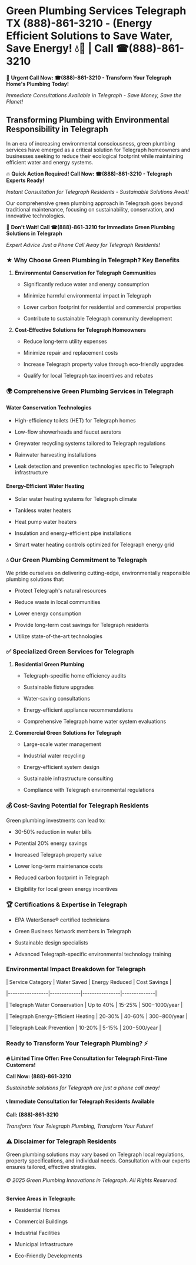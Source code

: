 # Green Plumbing Services Telegraph TX (888)-861-3210 - (Energy Efficient Solutions to Save Water, Save Energy! 💧🌿 | Call ☎(888)-861-3210

🚨 **Urgent Call Now: ☎(888)-861-3210 - Transform Your Telegraph Home's Plumbing Today!**
*Immediate Consultations Available in Telegraph - Save Money, Save the Planet!*

## Transforming Plumbing with Environmental Responsibility in Telegraph

In an era of increasing environmental consciousness, green plumbing services have emerged as a critical solution for Telegraph homeowners and businesses seeking to reduce their ecological footprint while maintaining efficient water and energy systems. 

🔥 **Quick Action Required! Call Now: ☎(888)-861-3210 - Telegraph Experts Ready!**
*Instant Consultation for Telegraph Residents - Sustainable Solutions Await!*

Our comprehensive green plumbing approach in Telegraph goes beyond traditional maintenance, focusing on sustainability, conservation, and innovative technologies.

🚨 **Don't Wait! Call ☎(888)-861-3210 for Immediate Green Plumbing Solutions in Telegraph**
*Expert Advice Just a Phone Call Away for Telegraph Residents!*

### ★ Why Choose Green Plumbing in Telegraph? Key Benefits

1. **Environmental Conservation for Telegraph Communities** 
   - Significantly reduce water and energy consumption
   - Minimize harmful environmental impact in Telegraph
   - Lower carbon footprint for residential and commercial properties
   - Contribute to sustainable Telegraph community development

2. **Cost-Effective Solutions for Telegraph Homeowners** 
   - Reduce long-term utility expenses
   - Minimize repair and replacement costs
   - Increase Telegraph property value through eco-friendly upgrades
   - Qualify for local Telegraph tax incentives and rebates

### 🌍 Comprehensive Green Plumbing Services in Telegraph

#### Water Conservation Technologies
- High-efficiency toilets (HET) for Telegraph homes
- Low-flow showerheads and faucet aerators
- Greywater recycling systems tailored to Telegraph regulations
- Rainwater harvesting installations
- Leak detection and prevention technologies specific to Telegraph infrastructure

#### Energy-Efficient Water Heating
- Solar water heating systems for Telegraph climate
- Tankless water heaters
- Heat pump water heaters
- Insulation and energy-efficient pipe installations
- Smart water heating controls optimized for Telegraph energy grid

### 💧 Our Green Plumbing Commitment to Telegraph

We pride ourselves on delivering cutting-edge, environmentally responsible plumbing solutions that:
- Protect Telegraph's natural resources
- Reduce waste in local communities
- Lower energy consumption
- Provide long-term cost savings for Telegraph residents
- Utilize state-of-the-art technologies

### ✅ Specialized Green Services for Telegraph

1. **Residential Green Plumbing**
   - Telegraph-specific home efficiency audits
   - Sustainable fixture upgrades
   - Water-saving consultations
   - Energy-efficient appliance recommendations
   - Comprehensive Telegraph home water system evaluations

2. **Commercial Green Solutions for Telegraph**
   - Large-scale water management
   - Industrial water recycling
   - Energy-efficient system design
   - Sustainable infrastructure consulting
   - Compliance with Telegraph environmental regulations

### 💰 Cost-Saving Potential for Telegraph Residents

Green plumbing investments can lead to:
- 30-50% reduction in water bills
- Potential 20% energy savings
- Increased Telegraph property value
- Lower long-term maintenance costs
- Reduced carbon footprint in Telegraph
- Eligibility for local green energy incentives

### 🏆 Certifications & Expertise in Telegraph

- EPA WaterSense® certified technicians
- Green Business Network members in Telegraph
- Sustainable design specialists
- Advanced Telegraph-specific environmental technology training

### Environmental Impact Breakdown for Telegraph

| Service Category | Water Saved | Energy Reduced | Cost Savings |
|-----------------|-------------|----------------|--------------|
| Telegraph Water Conservation | Up to 40% | 15-25% | $500-$1000/year |
| Telegraph Energy-Efficient Heating | 20-30% | 40-60% | $300-$800/year |
| Telegraph Leak Prevention | 10-20% | 5-15% | $200-$500/year |

### Ready to Transform Your Telegraph Plumbing? ⚡

**🔥 Limited Time Offer: Free Consultation for Telegraph First-Time Customers!**

**Call Now: (888)-861-3210**
*Sustainable solutions for Telegraph are just a phone call away!*

#### 📞 Immediate Consultation for Telegraph Residents Available

**Call: (888)-861-3210**
*Transform Your Telegraph Plumbing, Transform Your Future!*

### ⚠️ Disclaimer for Telegraph Residents

Green plumbing solutions may vary based on Telegraph local regulations, property specifications, and individual needs. Consultation with our experts ensures tailored, effective strategies.

###### © 2025 Green Plumbing Innovations in Telegraph. All Rights Reserved.

**Service Areas in Telegraph:** 
- Residential Homes
- Commercial Buildings
- Industrial Facilities
- Municipal Infrastructure
- Eco-Friendly Developments